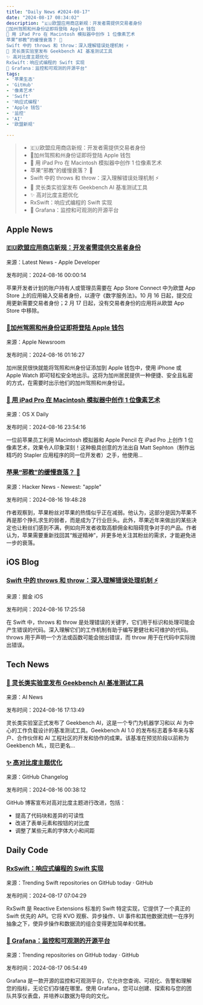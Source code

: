 ```yaml
---
title: "Daily News #2024-08-17"
date: "2024-08-17 08:34:02"
description: "🇪🇺欧盟应用商店新规：开发者需提供交易者身份
🎉加州驾照和州身份证即将登陆 Apple 钱包
🎨 用 iPad Pro 在 Macintosh 模拟器中创作 1 位像素艺术
苹果“邪教”的缓慢衰落？ 🍎
Swift 中的 throws 和 throw：深入理解错误处理机制 ⚡️
🎉 灵长类实验室发布 Geekbench AI 基准测试工具
✨ 高对比度主题优化
RxSwift：响应式编程的 Swift 实现
🌟 Grafana：监控和可观测的开源平台"
tags: 
- '苹果生态'
- 'GitHub'
- '像素艺术'
- 'Swift'
- '响应式编程'
- 'Apple 钱包'
- '监控'
- 'AI'
- '欧盟新规'

---
```


> - 🇪🇺欧盟应用商店新规：开发者需提供交易者身份
> - 🎉加州驾照和州身份证即将登陆 Apple 钱包
> - 🎨 用 iPad Pro 在 Macintosh 模拟器中创作 1 位像素艺术
> - 苹果“邪教”的缓慢衰落？ 🍎
> - Swift 中的 throws 和 throw：深入理解错误处理机制 ⚡️
> - 🎉 灵长类实验室发布 Geekbench AI 基准测试工具
> - ✨ 高对比度主题优化
> - RxSwift：响应式编程的 Swift 实现
> - 🌟 Grafana：监控和可观测的开源平台

## Apple News

### [🇪🇺欧盟应用商店新规：开发者需提供交易者身份](https://developer.apple.com/news/?id=a0nevv65)

来源：Latest News - Apple Developer

发布时间：2024-08-16 00:00:14

苹果开发者计划的账户持有人或管理员需要在 App Store Connect 中为欧盟 App Store 上的应用输入交易者身份，以遵守《数字服务法》。10 月 16 日起，提交应用更新需要交易者身份；2 月 17 日起，没有交易者身份的应用将从欧盟 App Store 中移除。

### [🎉加州驾照和州身份证即将登陆 Apple 钱包](https://www.apple.com/newsroom/2024/08/drivers-licenses-and-state-ids-in-apple-wallet-are-coming-soon-to-california/)

来源：Apple Newsroom

发布时间：2024-08-16 01:16:27

加州居民很快就能将驾照和州身份证添加到 Apple 钱包中，使用 iPhone 或 Apple Watch 即可轻松安全地出示。这将为加州居民提供一种便捷、安全且私密的方式，在需要时出示他们的加州驾照和州身份证。

### [🎨 用 iPad Pro 在 Macintosh 模拟器中创作 1 位像素艺术](https://osxdaily.com/2024/08/16/using-an-ipad-pro-to-create-1-bit-pixel-art-in-a-macintosh-emulator/)

来源：OS X Daily

发布时间：2024-08-16 23:54:16

一位前苹果员工利用 Macintosh 模拟器和 Apple Pencil 在 iPad Pro 上创作 1 位像素艺术，效果令人印象深刻！这种极具创意的方法出自 Matt Sephton（制作出精巧的 Stapler 应用程序的同一位开发者）之手，他使用...

### [苹果“邪教”的缓慢衰落？ 🍎](https://birchtree.me/blog/is-this-the-slow-decline-of-the-apple-cult/)

来源：Hacker News - Newest: "apple"

发布时间：2024-08-16 19:48:28

作者观察到，苹果粉丝对苹果的热情似乎正在减弱。他认为，这部分是因为苹果不再是那个挣扎求生的弱者，而是成为了行业巨头。此外，苹果近年来做出的某些决定也让粉丝们感到不满，例如向开发者收取高额佣金和阻碍竞争对手的产品。作者认为，苹果需要重新找回其“叛逆精神”，并更多地关注其粉丝的需求，才能避免进一步的衰落。

## iOS Blog

### [Swift 中的 throws 和 throw：深入理解错误处理机制 ⚡️](https://juejin.cn/post/7403337327832907816)

来源：掘金 iOS

发布时间：2024-08-16 17:25:58

在 Swift 中，throws 和 throw 是处理错误的关键字，它们用于标识和处理可能会产生错误的代码。深入理解它们的工作机制有助于编写更健壮和可维护的代码。throws 用于声明一个方法或函数可能会抛出错误，而 throw 用于在代码中实际抛出错误。

## Tech News

### [🎉 灵长类实验室发布 Geekbench AI 基准测试工具](https://www.artificialintelligence-news.com/news/primate-labs-launches-geekbench-ai-benchmarking-tool/)

来源：AI News

发布时间：2024-08-16 17:13:49

灵长类实验室正式发布了 Geekbench AI，这是一个专门为机器学习和以 AI 为中心的工作负载设计的基准测试工具。Geekbench AI 1.0 的发布标志着多年来与客户、合作伙伴和 AI 工程社区的开发和协作的成果。该基准在预览阶段以前称为 Geekbench ML，现已更名...

### [✨ 高对比度主题优化](https://github.blog/changelog/2024-08-15-high-contrast-theme-improvements)

来源：GitHub Changelog

发布时间：2024-08-16 00:38:12

GitHub 博客宣布对高对比度主题进行改进，包括：
- 提高了代码块和差异的可读性
- 改进了表单元素和按钮的对比度
- 调整了某些元素的字体大小和间距

## Daily Code

### [RxSwift：响应式编程的 Swift 实现](https://github.com/ReactiveX/RxSwift)

来源：Trending Swift repositories on GitHub today · GitHub

发布时间：2024-08-17 07:04:29

RxSwift 是 Reactive Extensions 标准的 Swift 特定实现，它提供了一个真正的 Swift 优先的 API。它将 KVO 观察、异步操作、UI 事件和其他数据流统一在序列抽象之下，使异步操作和数据流的组合变得更加简单和优雅。

### [🌟 Grafana：监控和可观测的开源平台](https://github.com/grafana/grafana)

来源：Trending repositories on GitHub today · GitHub

发布时间：2024-08-17 06:54:49

Grafana 是一款开源的监控和可观测平台，它允许您查询、可视化、告警和理解您的指标，无论它们存储在哪里。使用 Grafana，您可以创建、探索和与您的团队共享仪表盘，并培养以数据为导向的文化。
